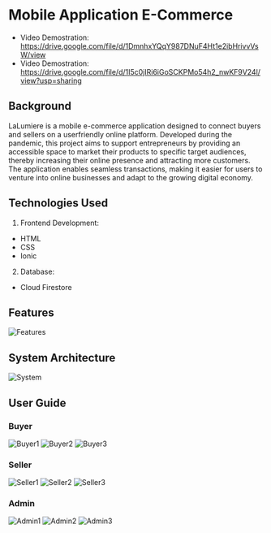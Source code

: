 # Mobile Application E-Commerce
- Video Demostration: https://drive.google.com/file/d/1DmnhxYQqY987DNuF4Ht1e2ibHrivvVsW/view
- Video Demostration: https://drive.google.com/file/d/1I5c0jIRi6iGoSCKPMo54h2_nwKF9V24l/view?usp=sharing

## Background
LaLumiere is a mobile e-commerce application designed to connect buyers and sellers on a userfriendly online platform. Developed during the pandemic, this project aims to support entrepreneurs by providing an accessible space to market their products to specific target audiences, thereby increasing their online presence and attracting more customers. The application enables seamless transactions, making it easier for users to venture into online businesses and adapt to the growing digital economy.

## Technologies Used
1. Frontend Development:
  - HTML
  - CSS
  - Ionic

2. Database: 
  - Cloud Firestore


## Features
![Features](https://github.com/user-attachments/assets/b298c762-59e1-4fcc-b46b-32c18b73d7d2)


## System Architecture
![System](https://github.com/user-attachments/assets/37a76556-2e4f-4936-a15b-20cdcdd2c046)



## User Guide
### Buyer
  
  ![Buyer1](https://github.com/user-attachments/assets/1c38797e-5ffc-4dd8-8a01-f6d40030557f) ![Buyer2](https://github.com/user-attachments/assets/e0ffd4c8-3e02-40b7-b41c-41bda4f37918) ![Buyer3](https://github.com/user-attachments/assets/5e593287-7487-4237-925f-9f44ede0e1d9)


### Seller
  
  ![Seller1](https://github.com/user-attachments/assets/24e7a9fc-2e03-47be-a6ee-e2d602c19ecb) ![Seller2](https://github.com/user-attachments/assets/05093fdc-49ba-45eb-a6e1-52ec4f4c670e) ![Seller3](https://github.com/user-attachments/assets/ae1a5f82-119e-4ce0-870f-790362203314)



### Admin
 
   ![Admin1](https://github.com/user-attachments/assets/02831d52-cfd2-463e-a24a-877e7ca14d73) ![Admin2](https://github.com/user-attachments/assets/bf82a669-1587-44e6-9176-31f938de71c7) ![Admin3](https://github.com/user-attachments/assets/adcd9501-ae30-4e36-92e0-45bd221fd065)







